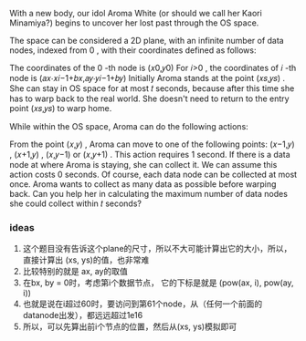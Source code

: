 With a new body, our idol Aroma White (or should we call her Kaori Minamiya?) begins to uncover her lost past through the OS space.

The space can be considered a 2D plane, with an infinite number of data nodes, indexed from 0
, with their coordinates defined as follows:

The coordinates of the 0
-th node is (𝑥0,𝑦0)
For 𝑖>0
, the coordinates of 𝑖
-th node is (𝑎𝑥⋅𝑥𝑖−1+𝑏𝑥,𝑎𝑦⋅𝑦𝑖−1+𝑏𝑦)
Initially Aroma stands at the point (𝑥𝑠,𝑦𝑠)
. She can stay in OS space for at most 𝑡
 seconds, because after this time she has to warp back to the real world. She doesn't need to return to the entry point (𝑥𝑠,𝑦𝑠)
 to warp home.

While within the OS space, Aroma can do the following actions:

From the point (𝑥,𝑦)
, Aroma can move to one of the following points: (𝑥−1,𝑦)
, (𝑥+1,𝑦)
, (𝑥,𝑦−1)
 or (𝑥,𝑦+1)
. This action requires 1
 second.
If there is a data node at where Aroma is staying, she can collect it. We can assume this action costs 0
 seconds. Of course, each data node can be collected at most once.
Aroma wants to collect as many data as possible before warping back. Can you help her in calculating the maximum number of data nodes she could collect within 𝑡
 seconds?

### ideas
1. 这个题目没有告诉这个plane的尺寸，所以不大可能计算出它的大小，所以，直接计算出 (xs, ys)的值，也非常难
2. 比较特别的就是 ax, ay的取值
3. 在bx, by = 0时，考虑第i个数据节点， 它的下标是就是 (pow(ax, i), pow(ay, i))
4. 也就是说在i超过60时，要访问到第61个node，从（任何一个前面的datanode出发），都远远超过1e16
5. 所以，可以先算出前i个节点的位置，然后从(xs, ys)模拟即可